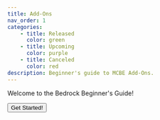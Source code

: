 ```yaml
---
title: Add-Ons
nav_order: 1
categories:
    - title: Released
      color: green
    - title: Upcoming
      color: purple
    - title: Canceled
      color: red
description: Beginner's guide to MCBE Add-Ons.
---
```


Welcome to the Bedrock Beginner's Guide!

<Button link="introduction">Get Started!</Button>
